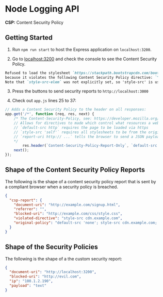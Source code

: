 # Node Logging API

**CSP:** Content Security Policy

## Getting Started

1. Run `npm run start` to host the Express application on `localhost:3200`.

2. Go to [localhost:3200](http://localhost:3200) and check the console to see the Content Security Policy.

```markdown
Refused to load the stylesheet `https://stackpath.bootstrapcdn.com/bootstrap/4.2.1/css/bootstrap.min.css`
because it violates the following Content Security Policy directive: `"style-src 'self'"`.
Note that `style-src-elem` was not explicitly set, so 'style-src' is used as a fallback.
```

3. Press the buttons to send security reports to `http://localhost:3000`

4. Check out `app.js` lines 25 to 37:

```javascript
// Adds a Content Security Policy to the header on all responses:
app.get('/*', function (req, res, next) {
    /* The Content-Security-Policy, see: https://developer.mozilla.org/en-US/docs/Web/HTTP/Headers/Content-Security-Policy
    // Allows for directives to made which control what resources a web site will allow to load.
    // `default-src http` requires the page to be loaded via https
    // `style-src 'self'` requires all stylesheets to be from the origin where the document is served (must include port numbers)
    // `report-uri http:// ...` tells the browser to send a JSON payload containing details about breaches to the security policy
    */ 
        res.header(`Content-Security-Policy-Report-Only`, `default-src https; block-all-mixed-content; style-src https; script-src https code.jquery.com/jquery-3.3.1.min.js cdnjs.cloudflare.com; connect-src code.jquery.com; require-sri-for script style; report-uri http://localhost:3000/report;`);
    next();
});
```
## Shape of the Content Security Policy Reports

The following is the shape of a content security policy 
report that is sent by a compliant browser when a security 
policy is breached.

```json
{
  "csp-report": {
    "document-uri": "http://example.com/signup.html",
    "referrer": "",
    "blocked-uri": "http://example.com/css/style.css",
    "violated-directive": "style-src cdn.example.com",
    "original-policy": "default-src 'none'; style-src cdn.example.com; report-uri /_/csp-reports"
  }
}
```

## Shape of the Security Policies

The following is the shape of a the custom security report:

```json
{
  "document-uri": "http://localhost:3200",
  "blocked-uri": "http://evil.com",
  "ip": "100.1.2.190",
  "payload": "text"
}
```
